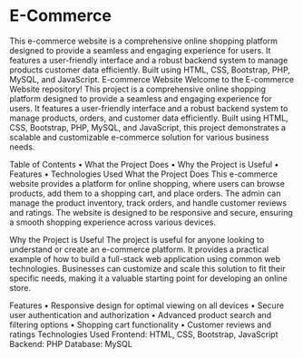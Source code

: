 # E-Commerce
This e-commerce website is a comprehensive online shopping platform designed to provide a seamless and engaging experience for users. It features a user-friendly interface and a robust backend system to manage products  customer data efficiently. Built using HTML, CSS, Bootstrap, PHP, MySQL, and JavaScript.
E-commerce Website
Welcome to the E-commerce Website repository! This project is a comprehensive online shopping platform designed to provide a seamless and engaging experience for users. It features a user-friendly interface and a robust backend system to manage products, orders, and customer data efficiently. Built using HTML, CSS, Bootstrap, PHP, MySQL, and JavaScript, this project demonstrates a scalable and customizable e-commerce solution for various business needs.

Table of Contents
•	What the Project Does
•	Why the Project is Useful
•	Features
•	Technologies Used
What the Project Does
This e-commerce website provides a platform for online shopping, where users can browse products, add them to a shopping cart, and place orders. The admin can manage the product inventory, track orders, and handle customer reviews and ratings. The website is designed to be responsive and secure, ensuring a smooth shopping experience across various devices.

Why the Project is Useful
The project is useful for anyone looking to understand or create an e-commerce platform. It provides a practical example of how to build a full-stack web application using common web technologies. Businesses can customize and scale this solution to fit their specific needs, making it a valuable starting point for developing an online store.


Features
•	Responsive design for optimal viewing on all devices
•	Secure user authentication and authorization
•	Advanced product search and filtering options
•	Shopping cart functionality
•	Customer reviews and ratings
Technologies Used
Frontend: HTML, CSS, Bootstrap, JavaScript
Backend: PHP
Database: MySQL

